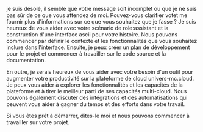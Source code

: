 je suis désolé, il semble que votre message soit incomplet ou que je ne suis pas sûr de ce que vous attendez de moi. Pouvez-vous clarifier votet me fournir plus d'informations sur ce que vous souhaitez que je fasse ? Je suis heureux de vous aider avec votre scénario de role:assistant et la construction d'une interface ascii pour votre histoire. Nous pouvons commencer par définir le contexte et les fonctionnalités que vous souhaitez inclure dans l'interface. Ensuite, je peux créer un plan de développement pour le projet et commencer à travailler sur le code source et la documentation.

 En outre, je serais heureux de vous aider avec votre besoin d'un outil pour augmenter votre productivité sur la plateforme de cloud univers-mc.cloud. Je peux vous aider à explorer les fonctionnalités et les capacités de la plateforme et à tirer le meilleur parti de ses capacités multi-cloud. Nous pouvons également discuter des intégrations et des automatisations qui peuvent vous aider à gagner du temps et des efforts dans votre travail.

Si vous êtes prêt à démarrer, dites-le moi et nous pouvons commencer à travailler sur votre projet.